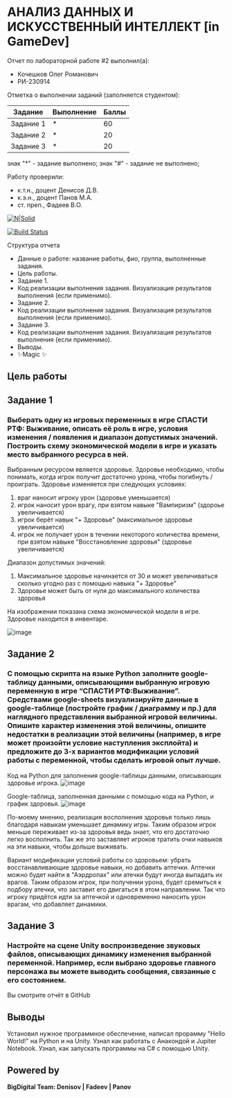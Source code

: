 # АНАЛИЗ ДАННЫХ И ИСКУССТВЕННЫЙ ИНТЕЛЛЕКТ [in GameDev]
Отчет по лабораторной работе #2 выполнил(а):
- Кочешков Олег Романович
- РИ-230914
  
Отметка о выполнении заданий (заполняется студентом):

| Задание | Выполнение | Баллы |
| ------ | ------ | ------ |
| Задание 1 | * | 60 |
| Задание 2 | * | 20 |
| Задание 3 | * | 20 |

знак "*" - задание выполнено; знак "#" - задание не выполнено;

Работу проверили:
- к.т.н., доцент Денисов Д.В.
- к.э.н., доцент Панов М.А.
- ст. преп., Фадеев В.О.

[![N|Solid](https://cldup.com/dTxpPi9lDf.thumb.png)](https://nodesource.com/products/nsolid)

[![Build Status](https://travis-ci.org/joemccann/dillinger.svg?branch=master)](https://travis-ci.org/joemccann/dillinger)

Структура отчета

- Данные о работе: название работы, фио, группа, выполненные задания.
- Цель работы.
- Задание 1.
- Код реализации выполнения задания. Визуализация результатов выполнения (если применимо).
- Задание 2.
- Код реализации выполнения задания. Визуализация результатов выполнения (если применимо).
- Задание 3.
- Код реализации выполнения задания. Визуализация результатов выполнения (если применимо).
- Выводы.
- ✨Magic ✨

## Цель работы


## Задание 1
### Выберать одну из игровых переменных в игре СПАСТИ РТФ: Выживание, описать её роль в игре, условия изменения / появления и диапазон допустимых значений. Построить схему экономической модели в игре и указать место выбранного ресурса в ней.


Выбранным ресурсом является здоровье.
Здоровье необходимо, чтобы понимать, когда игрок получит достаточно урона, чтобы погибнуть / проиграть.
Здоровье изменяется при следующих условиях: 
1) враг наносит игроку урон (здоровье уменьшается)
2) игрок наносит урон врагу, при взятом навыке "Вампиризм" (здороье увеличивается)
3) игрок берёт навык "+ Здоровье" (максимальное здоровье увеличивается)
4) игрок не получает урон в течении некоторого количества времени, при взятом навыке "Восстановление здоровья" (здоровье увеличивается)
   
Диапазон допустимых значений:
1) Максимальное здоровье начинается от 30 и может увеличиваться сколько угодно раз с помощью навыка "+ Здоровье"
2) Здоровье может быть от нуля до максимального количества здоровья

На изображении показана схема экономической модели в игре. Здоровье находится в инвентаре.

![image](https://github.com/user-attachments/assets/a5e3252b-f719-4e66-8491-44366ae2c9fd)


## Задание 2
### С помощью скрипта на языке Python заполните google-таблицу данными, описывающими выбранную игровую переменную в игре “СПАСТИ РТФ:Выживание”. Средствами google-sheets визуализируйте данные в google-таблице (постройте график / диаграмму и пр.) для наглядного представления выбранной игровой величины. Опишите характер изменения этой величины, опишите недостатки в реализации этой величины (например, в игре может произойти условие наступления эксплойта) и предложите до 3-х вариантов модификации условий работы с переменной, чтобы сделать игровой опыт лучше.

Код на Python для заполнения google-таблицы данными, описывающих здоровье игрока.
![image](https://github.com/user-attachments/assets/0a1fbdad-c92a-4702-9dc1-5cda75c4d82b)

Google-таблица, заполненная данными с помощью кода на Python, и график здоровья.
![image](https://github.com/user-attachments/assets/e5a71ab4-1e7d-455e-bf10-fac95e901c34)

По-моему мнению, реализация восполнения здоровья только лишь благодаря навыкам уменьшает динамику игры. Таким образом игрок меньше переживает из-за здоровья ведь знает, что его достаточно легко восполнить. Так же это заставляет игроков тратить очки навыков на эти навыки, чтобы дольше выживать. 

Вариант модификации условий работы со здоровьем: убрать восстанавливающие здоровье навыки, но добавить аптечки. Аптечки можно будет найти в "Аэрдропах" или атечки будут иногда выпадать их врагов. Таким образом игрок, при получении урона, будет сремиться к подбору атечки, что заставит его двигаться в этом направлении. Так что игроку придётся идти за аптечкой и одновременно наносить урон врагам, что добавляет динамики.


## Задание 3
### Настройте на сцене Unity воспроизведение звуковых файлов, описывающих динамику изменения выбранной переменной. Например, если выбрано здоровье главного персонажа вы можете выводить сообщения, связанные с его состоянием.


Вы смотрите отчёт в GitHub

## Выводы

Установил нужное программное обеспечение, написал прорамму "Hello World!" на Python и на Unity. Узнал как работать с Анакондой и Jupiter Notebook. Узнал, как запускать программы на C# с помощью Unity.

## Powered by

**BigDigital Team: Denisov | Fadeev | Panov**
